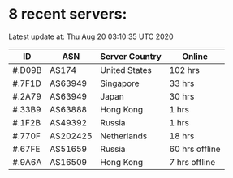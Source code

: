 # 8 recent servers:

Latest update at: Thu Aug 20 03:10:35 UTC 2020

| ID | ASN | Server Country | Online |
| -- | --- | -------------- | ------ |
| #.D09B | AS174 | United States | 102 hrs |
| #.7F1D | AS63949 | Singapore | 33 hrs |
| #.2A79 | AS63949 | Japan | 30 hrs |
| #.33B9 | AS63888 | Hong Kong | 1 hrs |
| #.1F2B | AS49392 | Russia | 1 hrs |
| #.770F | AS202425 | Netherlands | 18 hrs |
| #.67FE | AS51659 | Russia | 60 hrs offline |
| #.9A6A | AS16509 | Hong Kong | 7 hrs offline |

